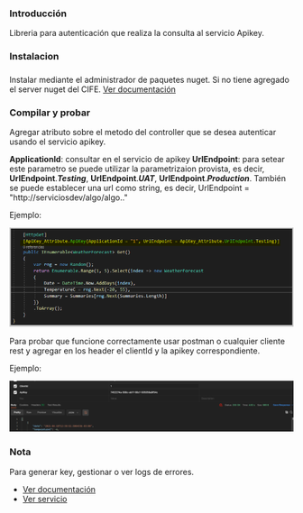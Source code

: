 ### Introducción
Libreria para autenticación que realiza la consulta al servicio Apikey.
###
### Instalacion
###
Instalar mediante el administrador de paquetes nuget. Si no tiene agregado el server nuget del CIFE. [Ver documentación](https://github.com/patricioarena/images/blob/master/Nop/no-no-no.gif?raw=true)
###
### Compilar y probar
Agregar atributo sobre el metodo del controller que se desea autenticar usando el servicio apikey.

**ApplicationId**: consultar en el servicio de apikey
**UrlEndpoint**: para setear este parametro se puede utilizar la parametrizaion provista, es decir, **UrlEndpoint**.***Testing***, **UrlEndpoint**.***UAT***, **UrlEndpoint**.***Production***.
También se puede establecer una url como string, es decir, UrlEndpoint = "http://serviciosdev/algo/algo.."

Ejemplo:

![](https://github.com/patricioarena/images/blob/master/ApiKey/1.png)

Para probar que funcione correctamente usar postman o cualquier cliente rest y agregar en los header el clientId y la apikey correspondiente.

Ejemplo:

![](https://github.com/patricioarena/images/blob/master/ApiKey/2.png)

### Nota
Para generar key, gestionar o ver logs de errores.
- [Ver documentación](https://github.com/patricioarena/ApiKeyServicio)
- [Ver servicio](https://github.com/patricioarena/images/blob/master/Nop/no-no-no.gif?raw=true)
